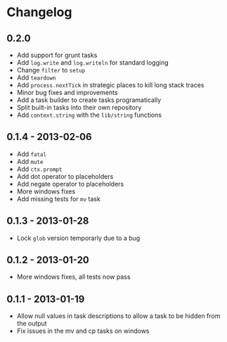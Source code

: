 # Changelog

## 0.2.0

- Add support for grunt tasks
- Add `log.write` and `log.writeln` for standard logging
- Change `filter` to `setup`
- Add `teardown`
- Add `process.nextTick` in strategic places to kill long stack traces
- Minor bug fixes and improvements
- Add a task builder to create tasks programatically
- Split built-in tasks into their own repository
- Add `context.string` with the `lib/string` functions

## 0.1.4 - 2013-02-06

- Add `fatal`
- Add `mute`
- Add `ctx.prompt`
- Add dot operator to placeholders
- Add negate operator to placeholders
- More windows fixes
- Add missing tests for `mv` task

## 0.1.3 - 2013-01-28

- Lock `glob` version temporarly due to a bug

## 0.1.2 - 2013-01-20

- More windows fixes, all tests now pass

## 0.1.1 - 2013-01-19

- Allow null values in task descriptions to allow a task to be hidden from the output
- Fix issues in the mv and cp tasks on windows